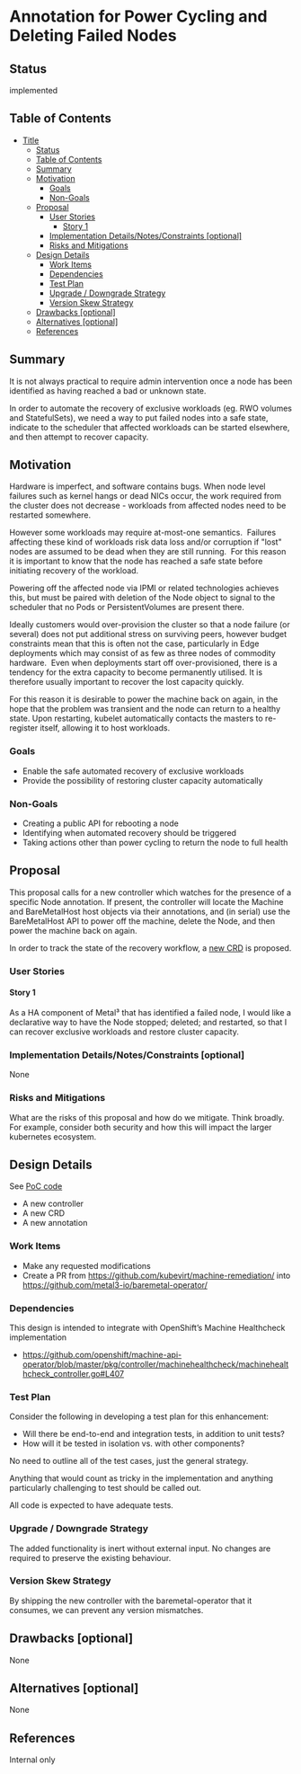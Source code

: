  <!--
 This work is licensed under a Creative Commons Attribution 3.0
 Unported License.

 http://creativecommons.org/licenses/by/3.0/legalcode
-->

# Annotation for Power Cycling and Deleting Failed Nodes

## Status

implemented

## Table of Contents

<!--ts-->
   * [Title](#title)
      * [Status](#status)
      * [Table of Contents](#table-of-contents)
      * [Summary](#summary)
      * [Motivation](#motivation)
         * [Goals](#goals)
         * [Non-Goals](#non-goals)
      * [Proposal](#proposal)
         * [User Stories](#user-stories)
            * [Story 1](#story-1)
         * [Implementation Details/Notes/Constraints [optional]](#implementation-detailsnotesconstraints-optional)
         * [Risks and Mitigations](#risks-and-mitigations)
      * [Design Details](#design-details)
         * [Work Items](#work-items)
         * [Dependencies](#dependencies)
         * [Test Plan](#test-plan)
         * [Upgrade / Downgrade Strategy](#upgrade--downgrade-strategy)
         * [Version Skew Strategy](#version-skew-strategy)
      * [Drawbacks [optional]](#drawbacks-optional)
      * [Alternatives [optional]](#alternatives-optional)
      * [References](#references)

<!-- Added by: stack, at: 2019-02-15T11:41-05:00 -->

<!--te-->

[Tools for generating]: https://github.com/ekalinin/github-markdown-toc

## Summary

It is not always practical to require admin intervention once a node has been
identified as having reached a bad or unknown state.

In order to automate the recovery of exclusive workloads (eg. RWO volumes and
StatefulSets), we need a way to put failed nodes into a safe state, indicate to
the scheduler that affected workloads can be started elsewhere, and then
attempt to recover capacity.

## Motivation

Hardware is imperfect, and software contains bugs. When node level failures
such as kernel hangs or dead NICs occur, the work required from the cluster
does not decrease - workloads from affected nodes need to be restarted
somewhere. 

However some workloads may require at-most-one semantics.  Failures affecting
these kind of workloads risk data loss and/or corruption if "lost" nodes are
assumed to be dead when they are still running.  For this reason it is
important to know that the node has reached a safe state before initiating
recovery of the workload.

Powering off the affected node via IPMI or related technologies achieves this,
but must be paired with deletion of the Node object to signal to the scheduler
that no Pods or PersistentVolumes are present there.

Ideally customers would over-provision the cluster so that a node failure (or
several) does not put additional stress on surviving peers, however budget
constraints mean that this is often not the case, particularly in Edge
deployments which may consist of as few as three nodes of commodity hardware. 
Even when deployments start off over-provisioned, there is a tendency for the
extra capacity to become permanently utilised.  It is therefore usually
important to recover the lost capacity quickly.

For this reason it is desirable to power the machine back on again, in the hope
that the problem was transient and the node can return to a healthy state.
Upon restarting, kubelet automatically contacts the masters to re-register
itself, allowing it to host workloads.

### Goals

- Enable the safe automated recovery of exclusive workloads
- Provide the possibility of restoring cluster capacity automatically

### Non-Goals

- Creating a public API for rebooting a node
- Identifying when automated recovery should be triggered
- Taking actions other than power cycling to return the node to full health

## Proposal

This proposal calls for a new controller which watches for the presence of a
specific Node annotation.  If present, the controller will locate the Machine
and BareMetalHost host objects via their annotations, and (in serial) use the
BareMetalHost API to power off the machine, delete the Node, and then power the
machine back on again.

In order to track the state of the recovery workflow, a [new
CRD](https://github.com/kubevirt/machine-remediation/blob/master/pkg/apis/machineremediation/v1alpha1/machineremediation_types.go)
is proposed.

### User Stories

#### Story 1

As a HA component of Metal³ that has identified a failed node, I would like a
declarative way to have the Node stopped; deleted; and restarted, so that I can
recover exclusive workloads and restore cluster capacity.

### Implementation Details/Notes/Constraints [optional]

None

### Risks and Mitigations

What are the risks of this proposal and how do we mitigate.  Think
broadly.  For example, consider both security and how this will impact
the larger kubernetes ecosystem.

## Design Details

See [PoC code](https://github.com/kubevirt/machine-remediation/)

- A new controller
- A new CRD
- A new annotation

### Work Items

- Make any requested modifications
- Create a PR from  https://github.com/kubevirt/machine-remediation/ into https://github.com/metal3-io/baremetal-operator/

### Dependencies

This design is intended to integrate with OpenShift’s Machine Healthcheck
implementation
- https://github.com/openshift/machine-api-operator/blob/master/pkg/controller/machinehealthcheck/machinehealthcheck_controller.go#L407

### Test Plan

Consider the following in developing a test plan for this enhancement:

- Will there be end-to-end and integration tests, in addition to unit
  tests?
- How will it be tested in isolation vs. with other components?

No need to outline all of the test cases, just the general strategy.

Anything that would count as tricky in the implementation and anything
particularly challenging to test should be called out.

All code is expected to have adequate tests.

### Upgrade / Downgrade Strategy

The added functionality is inert without external input.
No changes are required to preserve the existing behaviour.

### Version Skew Strategy

By shipping the new controller with the baremetal-operator that it consumes, we
can prevent any version mismatches.

## Drawbacks [optional]

None

## Alternatives [optional]

None

## References

Internal only

